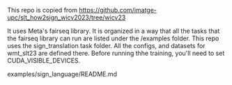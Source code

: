 This repo is copied from https://github.com/imatge-upc/slt_how2sign_wicv2023/tree/wicv23

It uses Meta's fairseq library. It is organized in a way that all the tasks that the fairseq library can run are listed under the /examples folder. This repo uses the sign_translation task folder. All the configs, and datasets for wmt_slt23 are defined there. Before running thhe training, you'll need to set CUDA_VISIBLE_DEVICES.

examples/sign_language/README.md
